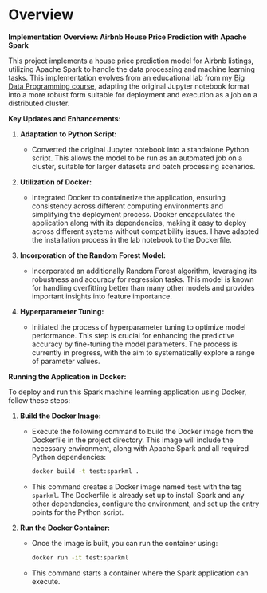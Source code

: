 # Overview

**Implementation Overview: Airbnb House Price Prediction with Apache Spark**

This project implements a house price prediction model for Airbnb listings, utilizing Apache Spark to handle the data processing and machine learning tasks. This implementation evolves from an educational lab from my [Big Data Programming course](https://hub.ucd.ie/usis/!W_HU_MENU.P_PUBLISH?p_tag=MODULE&MODULE=COMP47470), adapting the original Jupyter notebook format into a more robust form suitable for deployment and execution as a job on a distributed cluster. 

**Key Updates and Enhancements:**

1. **Adaptation to Python Script:**
   - Converted the original Jupyter notebook into a standalone Python script. This allows the model to be run as an automated job on a cluster, suitable for larger datasets and batch processing scenarios.

2. **Utilization of Docker:**
   - Integrated Docker to containerize the application, ensuring consistency across different computing environments and simplifying the deployment process. Docker encapsulates the application along with its dependencies, making it easy to deploy across different systems without compatibility issues. I have adapted the installation process in the lab notebook to the Dockerfile.

3. **Incorporation of the Random Forest Model:**
   - Incorporated an additionally Random Forest algorithm, leveraging its robustness and accuracy for regression tasks. This model is known for handling overfitting better than many other models and provides important insights into feature importance.

4. **Hyperparameter Tuning:**
   - Initiated the process of hyperparameter tuning to optimize model performance. This step is crucial for enhancing the predictive accuracy by fine-tuning the model parameters. The process is currently in progress, with the aim to systematically explore a range of parameter values.

**Running the Application in Docker:**

To deploy and run this Spark machine learning application using Docker, follow these steps:

1. **Build the Docker Image:**
   - Execute the following command to build the Docker image from the Dockerfile in the project directory. This image will include the necessary environment, along with Apache Spark and all required Python dependencies:
     ```bash
     docker build -t test:sparkml .
     ```
   - This command creates a Docker image named `test` with the tag `sparkml`. The Dockerfile is already set up to install Spark and any other dependencies, configure the environment, and set up the entry points for the Python script.

2. **Run the Docker Container:**
   - Once the image is built, you can run the container using:
     ```bash
     docker run -it test:sparkml
     ```
   - This command starts a container where the Spark application can execute. 